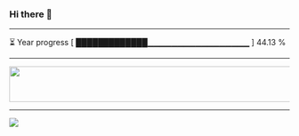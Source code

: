 ### Hi there 👋
---
⏳ Year progress [ █████████████▁▁▁▁▁▁▁▁▁▁▁▁▁▁▁▁▁ ] 44.13 %

---

<a href="https://dev.chrisewart.com/spotify?open">
    <img src="https://dev.chrisewart.com/spotify" width="540" height="64">
</a> 


---
![](https://komarev.com/ghpvc/?username=ChrisE217&color=656d6f&abbreviated=true&label=Views&style=for-the-badge)

